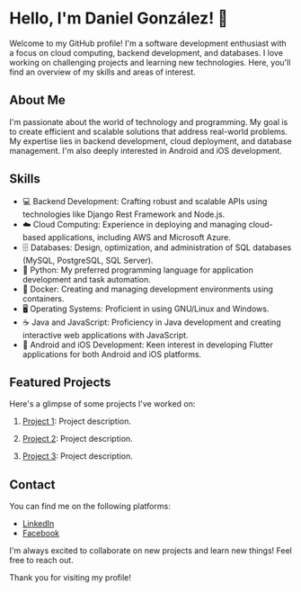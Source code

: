 # Hello, I'm Daniel González! 👋

Welcome to my GitHub profile! I'm a software development enthusiast with a focus on cloud computing, backend development, and databases. I love working on challenging projects and learning new technologies. Here, you'll find an overview of my skills and areas of interest.

## About Me
I'm passionate about the world of technology and programming. My goal is to create efficient and scalable solutions that address real-world problems. My expertise lies in backend development, cloud deployment, and database management. I'm also deeply interested in Android and iOS development.

## Skills
- 💻 Backend Development: Crafting robust and scalable APIs using technologies like Django Rest Framework and Node.js.
- ☁️ Cloud Computing: Experience in deploying and managing cloud-based applications, including AWS and Microsoft Azure.
- 🗄️ Databases: Design, optimization, and administration of SQL databases (MySQL, PostgreSQL, SQL Server).
- 🐍 Python: My preferred programming language for application development and task automation.
- 🐳 Docker: Creating and managing development environments using containers.
- 🖥️ Operating Systems: Proficient in using GNU/Linux and Windows.
- ☕ Java and JavaScript: Proficiency in Java development and creating interactive web applications with JavaScript.
- 📱 Android and iOS Development: Keen interest in developing Flutter applications for both Android and iOS platforms.

## Featured Projects
Here's a glimpse of some projects I've worked on:

1. [Project 1](link_to_repository): Project description.

2. [Project 2](link_to_repository): Project description.

3. [Project 3](link_to_repository): Project description.

## Contact
You can find me on the following platforms:

- [LinkedIn](LinkedIn_link)
- [Facebook](Facebook_link)

I'm always excited to collaborate on new projects and learn new things! Feel free to reach out.

Thank you for visiting my profile!
